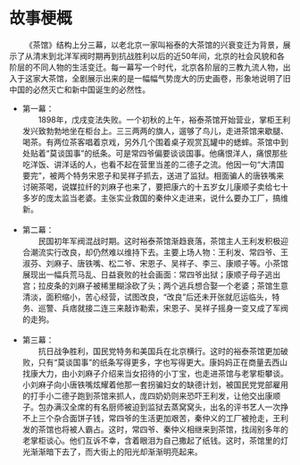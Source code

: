 # 故事梗概

&emsp;&emsp;《茶馆》结构上分三幕，以老北京一家叫裕泰的大茶馆的兴衰变迁为背景，展示了从清末到北洋军阀时期再到抗战胜利以后的近50年间，北京的社会风貌和各阶层的不同人物的生活变迁。每一幕写一个时代，北京各阶层的三教九流人物，出入于这家大茶馆，全剧展示出来的是一幅幅气势庞大的历史画卷，形象地说明了旧中国的必然灭亡和新中国诞生的必然性。
- 第一幕：<br>
&emsp;&emsp;1898年，戊戌变法失败。一个初秋的上午，裕泰茶馆开始营业，掌柜王利发兴致勃勃地坐在柜台上。三三两两的旗人，遛够了鸟儿，走进茶馆来歇腿、喝茶。有两位茶客唱着京戏，另外几个围着桌子观赏瓦罐中的蟋蟀。茶馆中到处贴着“莫谈国事”的纸条。可是常四爷偏要谈谈国事。他痛恨洋人，痛恨那些吃洋饭、讲洋话的人，也看不起在营里当差的二德子之流。他因一句“大清国要完”，被两个特务宋恩子和吴祥子抓去，送进了监狱。相面骗人的唐铁嘴来讨碗茶喝，说媒拉纤的刘麻子也来了，要把康六的十五岁女儿康顺子卖给七十多岁的庞太监当老婆。主张实业救国的秦仲义走进来，说什么要办工厂，搞维新。<br><br>
- 第二幕：<br>
&emsp;&emsp;民国初年军阀混战时期。这时裕泰茶馆渐趋衰落，茶馆主人王利发积极迎合潮流实行改良，却仍然难以维持下去。主要上场人物：王利发、常四爷、王淑芬、刘麻子、唐铁嘴、松二爷、宋恩子、吴祥子、李三、康顺子等。小茶馆展现出一幅兵荒马乱、日益衰败的社会画面：常四爷出狱；康顺子母子逃出宫；拉皮条的刘麻子被稀里糊涂砍了头；两个逃兵想合娶一个老婆；茶馆生意清淡，面积缩小，苦心经营，试图改良，“改良”后还未开张就厄运临头，特务、巡警、兵痞就接二连三来敲诈勒索，宋恩子、吴祥子摇身一变又成了军阀的走狗。<br><br>
- 第三幕：<br>
&emsp;&emsp;抗日战争胜利，国民党特务和美国兵在北京横行。这时的裕泰茶馆更加破败，只有“莫谈国事”的纸条写得更多，字也写得更大。康妈妈正在商量去西山找康大力，由小刘麻子介绍来当女招待的小丁宝，也走进茶馆与老掌柜攀谈。小刘麻子向小唐铁嘴炫耀着他那一套拐骗妇女的缺德计划，被国民党党部雇用的打手小二德子跑到茶馆来抓人，庞四奶奶则来恐吓王利发，让他交出康顺子。包办满汉全席的有名厨师被迫到监狱去蒸窝窝头，出名的评书艺人一次挣不上三个杂合面饼子钱，常四爷的生活更加艰苦，秦仲义的工厂被抢走，王利发的茶馆也将被人霸占。这时，常四爷、秦仲义相继来到茶馆，找阔别多年的老掌柜谈心。他们互诉不幸，含着眼泪为自己撒起了纸钱。这时，茶馆里的灯光渐渐暗下去了，而大街上的阳光却渐渐明亮起来。<br>